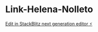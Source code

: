 # Link-Helena-Nolleto

[Edit in StackBlitz next generation editor ⚡️](https://stackblitz.com/~/github.com/deltapc1/Link-Helena-Nolleto)